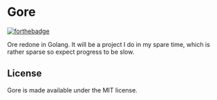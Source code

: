 Gore
====

[![forthebadge](http://forthebadge.com/images/badges/built-with-love.svg)](http://forthebadge.com)

Ore redone in Golang. It will be a project I do in my spare time, which is rather sparse so expect progress to be slow.

## License

Gore is made available under the MIT license.
